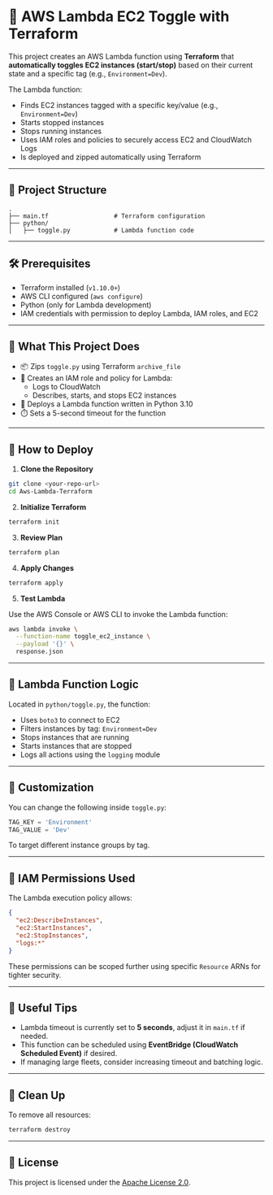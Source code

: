 
# 🔁 AWS Lambda EC2 Toggle with Terraform

This project creates an AWS Lambda function using **Terraform** that **automatically toggles EC2 instances (start/stop)** based on their current state and a specific tag (e.g., `Environment=Dev`).

The Lambda function:
- Finds EC2 instances tagged with a specific key/value (e.g., `Environment=Dev`)
- Starts stopped instances
- Stops running instances
- Uses IAM roles and policies to securely access EC2 and CloudWatch Logs
- Is deployed and zipped automatically using Terraform

---

## 🧱 Project Structure

```
.
├── main.tf                  # Terraform configuration
├── python/
│   ├── toggle.py            # Lambda function code
```

---

## 🛠️ Prerequisites

- Terraform installed (`v1.10.0+`)
- AWS CLI configured (`aws configure`)
- Python (only for Lambda development)
- IAM credentials with permission to deploy Lambda, IAM roles, and EC2

---

## 🔧 What This Project Does

- 📦 Zips `toggle.py` using Terraform `archive_file`
- 🔐 Creates an IAM role and policy for Lambda:
  - Logs to CloudWatch
  - Describes, starts, and stops EC2 instances
- 🚀 Deploys a Lambda function written in Python 3.10
- ⏱️ Sets a 5-second timeout for the function

---

## 🚀 How to Deploy

1. **Clone the Repository**

```bash
git clone <your-repo-url>
cd Aws-Lambda-Terraform

```

2. **Initialize Terraform**

```bash
terraform init
```

3. **Review Plan**

```bash
terraform plan
```

4. **Apply Changes**

```bash
terraform apply
```

5. **Test Lambda**

Use the AWS Console or AWS CLI to invoke the Lambda function:

```bash
aws lambda invoke \
  --function-name toggle_ec2_instance \
  --payload '{}' \
  response.json
```

---

## 📜 Lambda Function Logic

Located in `python/toggle.py`, the function:

- Uses `boto3` to connect to EC2
- Filters instances by tag: `Environment=Dev`
- Stops instances that are running
- Starts instances that are stopped
- Logs all actions using the `logging` module

---

## 🧠 Customization

You can change the following inside `toggle.py`:

```python
TAG_KEY = 'Environment'
TAG_VALUE = 'Dev'
```

To target different instance groups by tag.

---

## 🔐 IAM Permissions Used

The Lambda execution policy allows:

```json
{
  "ec2:DescribeInstances",
  "ec2:StartInstances",
  "ec2:StopInstances",
  "logs:*"
}
```

These permissions can be scoped further using specific `Resource` ARNs for tighter security.

---

## 📎 Useful Tips

- Lambda timeout is currently set to **5 seconds**, adjust it in `main.tf` if needed.
- This function can be scheduled using **EventBridge (CloudWatch Scheduled Event)** if desired.
- If managing large fleets, consider increasing timeout and batching logic.

---

## 🧼 Clean Up

To remove all resources:

```bash
terraform destroy
```

---

## 📄 License

This project is licensed under the [Apache License 2.0](https://www.apache.org/licenses/LICENSE-2.0).
